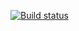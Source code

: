 [![Build status](https://ci.appveyor.com/api/projects/status/h9xoib159jp6op5q/branch/master?svg=true)](https://ci.appveyor.com/project/Crazyhell13/postmanecho/branch/master)
